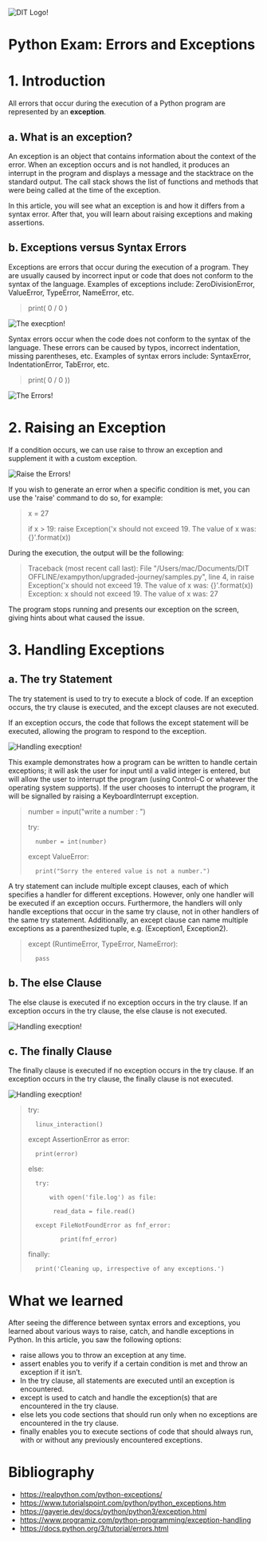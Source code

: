 ![DIT Logo!](/img/Logo.png "DIT")
# **Python Exam: Errors and Exceptions**

# 1. Introduction

All errors that occur during the execution of a Python program are represented by an **exception**.

## a. What is an exception?

An exception is an object that contains information about the context of the error. When an exception occurs and is not handled, it produces an interrupt in the program and displays a message and the stacktrace on the standard output. The call stack shows the list of functions and methods that were being called at the time of the exception.

In this article, you will see what an exception is and how it differs from a syntax error. After that, you will learn about raising exceptions and making assertions.

## b. Exceptions versus Syntax Errors

Exceptions are errors that occur during the execution of a program. They are usually caused by incorrect input or code that does not conform to the syntax of the language. Examples of exceptions include: ZeroDivisionError, ValueError, TypeError, NameError, etc.
>print( 0 / 0 )

![The execption!](/img/2023-03-0312.53.47.png "Expetioncs")

Syntax errors occur when the code does not conform to the syntax of the language. These errors can be caused by typos, incorrect indentation, missing parentheses, etc. Examples of syntax errors include: SyntaxError, IndentationError, TabError, etc.

>print( 0 / 0 ))

![The Errors!](/img/2023-03-0313.06.27.png "Errors")

# 2. Raising an Exception

If a condition occurs, we can use raise to throw an exception and supplement it with a custom exception.

![Raise the Errors!](/img/raise.webp "Raise")

If you wish to generate an error when a specific condition is met, you can use the 'raise' command to do so, for example:
> x = 27
>
> if x > 19:
> raise Exception('x should not exceed 19. The value of x was: {}'.format(x))

During the execution, the output will be the following:
> Traceback (most recent call last):
  File "/Users/mac/Documents/DIT OFFLINE/exampython/upgraded-journey/samples.py", line 4, in <module>
    raise Exception('x should not exceed 19. The value of x was: {}'.format(x))
Exception: x should not exceed 19. The value of x was: 27

The program stops running and presents our exception on the screen, giving hints about what caused the issue.

# 3. Handling Exceptions

## a. The try Statement

The try statement is used to try to execute a block of code. If an exception occurs, the try clause is executed, and the except clauses are not executed.

If an exception occurs, the code that follows the except statement will be executed, allowing the program to respond to the exception.

![Handling execption!](/img/try_except.png "TryExeption")

This example demonstrates how a program can be written to handle certain exceptions; it will ask the user for input until a valid integer is entered, but will allow the user to interrupt the program (using Control-C or whatever the operating system supports). If the user chooses to interrupt the program, it will be signalled by raising a KeyboardInterrupt exception.

>number = input("write a number : ")
>
> try:
>
>       number = int(number)
>
> except ValueError:
>
>       print("Sorry the entered value is not a number.")

A try statement can include multiple except clauses, each of which specifies a handler for different exceptions. However, only one handler will be executed if an exception occurs. Furthermore, the handlers will only handle exceptions that occur in the same try clause, not in other handlers of the same try statement. Additionally, an except clause can name multiple exceptions as a parenthesized tuple, e.g. (Exception1, Exception2).

>except (RuntimeError, TypeError, NameError):
>
>       pass

## b. The else Clause

The else clause is executed if no exception occurs in the try clause. If an exception occurs in the try clause, the else clause is not executed.

![Handling execption!](/img/try_except_else.webp "TryExeptionelse")

## c. The finally Clause

The finally clause is executed if no exception occurs in the try clause. If an exception occurs in the try clause, the finally clause is not executed.

![Handling execption!](/img/try_except_else_finally.png "TryExeption")

> try:
>
>       linux_interaction()
>
> except AssertionError as error:
>
>       print(error)
>
> else:
>
>       try:
>
>           with open('file.log') as file:
>
>            read_data = file.read()
>
>       except FileNotFoundError as fnf_error:
>
>              print(fnf_error)
>
>finally:
>
>       print('Cleaning up, irrespective of any exceptions.')

# What we learned

After seeing the difference between syntax errors and exceptions, you learned about various ways to raise, catch, and handle exceptions in Python. In this article, you saw the following options:

* raise allows you to throw an exception at any time.
* assert enables you to verify if a certain condition is met and throw an exception if it isn’t.
* In the try clause, all statements are executed until an exception is encountered.
* except is used to catch and handle the exception(s) that are encountered in the try clause.
* else lets you code sections that should run only when no exceptions are encountered in the try clause.
* finally enables you to execute sections of code that should always run, with or without any previously encountered exceptions.

# Bibliography

* https://realpython.com/python-exceptions/
* https://www.tutorialspoint.com/python/python_exceptions.htm
* https://gayerie.dev/docs/python/python3/exception.html
* https://www.programiz.com/python-programming/exception-handling
* https://docs.python.org/3/tutorial/errors.html